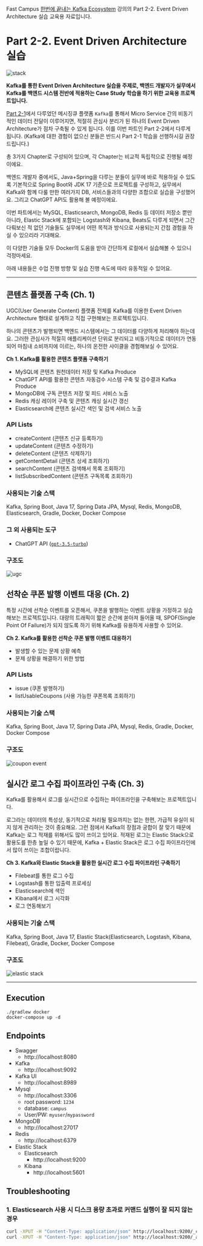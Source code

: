 Fast Campus [한번에 끝내는 Kafka Ecosystem](https://fastcampus.co.kr/dev_online_newkafka) 강의의 Part 2-2. Event Driven Architecture 실습 교육용 자료입니다.

# Part 2-2. Event Driven Architecture 실습
![stack](md_resource/stack.png)

**Kafka를 통한 Event Driven Architecture 실습을 주제로, 백엔드 개발자가 실무에서 Kafka를 백엔드 시스템 전반에 적용하는 Case Study 학습을 하기 위한 교육용 프로젝트입니다.**

[Part 2-1](https://github.com/HyunSangHan/fastcampus-kafka-message-queue)에서 다루었던 메시징큐 플랫폼 `Kafka`를 통해서 Micro Service 간의 비동기적인 데이터 전달이 이루어지면, 적절히 관심사 분리가 된 하나의 Event Driven Architecture가 점차 구축될 수 있게 됩니다. 이를 이번 파트인 Part 2-2에서 다루게 됩니다. (Kafka에 대한 경험이 없으신 분들은 반드시 Part 2-1 학습을 선행하시길 권장드립니다.)

총 3가지 Chapter로 구성되어 있으며, 각 Chapter는 비교적 독립적으로 진행될 예정이에요.

백엔드 개발자 중에서도, Java+Spring을 다루는 분들이 실무에 바로 적용하실 수 있도록 기본적으로 Spring Boot와 JDK 17 기준으로 프로젝트를 구성하고, 실무에서 Kafka와 함께 다룰 만한 여러가지 DB, 서비스들과의 다양한 조합으로 실습을 구성했어요. 그리고 ChatGPT API도 활용해 볼 예정이에요.

이번 파트에서는 MySQL, Elasticsearch, MongoDB, Redis 등 데이터 저장소 뿐만 아니라, Elastic Stack에 포함되는 Logstash와 Kibana, Beats도 다루게 되면서 그간 다뤄보신 적 없던 기술들도 실무에서 어떤 목적과 방식으로 사용되는지 간접 경험을 하실 수 있으리라 기대해요.

이 다양한 기술들 모두 Docker의 도움을 받아 간단하게 로컬에서 실습해볼 수 있으니 걱정마세요.

아래 내용들은 수업 진행 방향 및 실습 진행 속도에 따라 유동적일 수 있어요.

---

## 콘텐츠 플랫폼 구축 (Ch. 1)
UGC(User Generate Content) 플랫폼 전체를 Kafka를 이용한 Event Driven Architecture 형태로 설계하고 직접 구현해보는 프로젝트입니다.

하나의 콘텐츠가 발행되면 백엔드 시스템에서는 그 데이터를 다양하게 처리해야 하는데요. 그러한 관심사가 적절히 애플리케이션 단위로 분리되고 비동기적으로 데이터가 연동되어 마침내 소비까지에 이르는, 하나의 온전한 사이클을 경험해보실 수 있어요.

**Ch 1. Kafka를 활용한 콘텐츠 플랫폼 구축하기**
- MySQL에 콘텐츠 원천데이터 저장 및 Kafka Produce
- ChatGPT API를 활용한 콘텐츠 자동검수 시스템 구축 및 검수결과 Kafka Produce
- MongoDB에 구독 콘텐츠 저장 및 피드 서비스 노출
- Redis 캐싱 레이어 구축 및 콘텐츠 캐싱 실시간 갱신
- Elasticsearch에 콘텐츠 실시간 색인 및 검색 서비스 노출

### API Lists
- createContent (콘텐츠 신규 등록하기)
- updateContent (콘텐츠 수정하기)
- deleteContent (콘텐츠 삭제하기)
- getContentDetail (콘텐츠 상세 조회하기)
- searchContent (콘텐츠 검색해서 목록 조회하기)
- listSubscribedContent (콘텐츠 구독목록 조회하기)

### 사용되는 기술 스택
Kafka, Spring Boot, Java 17, Spring Data JPA, Mysql, Redis, MongoDB, Elasticsearch, Gradle, Docker, Docker Compose

### 그 외 사용되는 도구

- ChatGPT API ([`gpt-3.5-turbo`](https://platform.openai.com/docs/models/gpt-3-5-turbo))

### 구조도
![ugc](md_resource/1_ugc_platform.png)

## 선착순 쿠폰 발행 이벤트 대응 (Ch. 2)

특정 시간에 선착순 이벤트를 오픈해서, 쿠폰을 발행하는 이벤트 상황을 가정하고 실습해보는 프로젝트입니다.
대량의 트래픽이 짧은 순간에 쏟아져 들어올 때, SPOF(Single Point Of Failure)가 되지 않도록 하기 위해 Kafka를 유용하게 사용할 수 있어요.

**Ch 2. Kafka를 활용한 선착순 쿠폰 발행 이벤트 대응하기**
- 발생할 수 있는 문제 상황 예측
- 문제 상황을 해결하기 위한 방법

### API Lists
- issue (쿠폰 발행하기)
- listUsableCoupons (사용 가능한 쿠폰목록 조회하기)

### 사용되는 기술 스택
Kafka, Spring Boot, Java 17, Spring Data JPA, Mysql, Redis, Gradle, Docker, Docker Compose

### 구조도
![coupon event](md_resource/2_coupon_event.png)

## 실시간 로그 수집 파이프라인 구축 (Ch. 3)
Kafka를 활용해서 로그를 실시간으로 수집하는 파이프라인을 구축해보는 프로젝트입니다.

로그라는 데이터의 특성상, 동기적으로 처리될 필요까지는 없는 한편, 가급적 유실이 되지 않게 관리하는 것이 중요해요. 그런 점에서 Kafka의 장점과 궁합이 잘 맞기 때문에 Kafka는 로그 적재를 위해서도 많이 쓰이고 있어요. 적재된 로그는 Elastic Stack으로 활용도를 한층 높일 수 있기 때문에, Kafka + Elastic Stack은 로그 수집 파이프라인에서 많이 쓰이는 조합이랍니다.

**Ch 3. Kafka와 Elastic Stack을 활용한 실시간 로그 수집 파이프라인 구축하기**
- Filebeat를 통한 로그 수집
- Logstash를 통한 입출력 프로세싱
- Elasticsearch에 색인
- Kibana에서 로그 시각화
- 로그 연동해보기

### 사용되는 기술 스택
Kafka, Spring Boot, Java 17, Elastic Stack(Elasticsearch, Logstash, Kibana, Filebeat), Gradle, Docker, Docker Compose

### 구조도
![elastic stack](md_resource/3_elasticstack.png)

---

## Execution
```
./gradlew docker
docker-compose up -d
```

## Endpoints
- Swagger
  - http://localhost:8080
- Kafka
  - http://localhost:9092
- Kafka UI
  - http://localhost:8989
- Mysql
  - http://localhost:3306
  - root password: `1234`
  - database: `campus`
  - User/PW: `myuser`/`mypassword`
- MongoDB
  - http://localhost:27017
- Redis
  - http://localhost:6379
- Elastic Stack
  - Elasticsearch
    - http://localhost:9200
  - Kibana
    - http://localhost:5601

## Troubleshooting

### 1. Elasticsearch 사용 시 디스크 용량 초과로 커맨드 실행이 잘 되지 않는 경우
```sh
curl -XPUT -H "Content-Type: application/json" http://localhost:9200/_cluster/settings -d '{ "transient": { "cluster.routing.allocation.disk.threshold_enabled": false } }'
curl -XPUT -H "Content-Type: application/json" http://localhost:9200/_all/_settings -d '{"index.blocks.read_only_allow_delete": null}'
```
